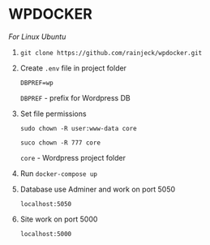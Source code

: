 # WPDOCKER

*For Linux Ubuntu*

1. `git clone https://github.com/rainjeck/wpdocker.git`

2. Create `.env` file in project folder

	`DBPREF=wp`

	`DBPREF` - prefix for Wordpress DB


3. Set file permissions

	`sudo chown -R user:www-data core`

	`suco chown -R 777 core`

	`core` - Wordpress project folder

4. Run `docker-compose up`

5. Database use Adminer and work on port 5050

	`localhost:5050`

6. Site work on port 5000

	`localhost:5000`